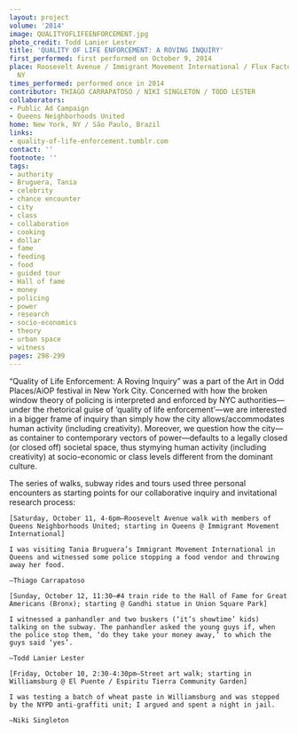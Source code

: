 ```yaml
---
layout: project
volume: '2014'
image: QUALITYOFLIFEENFORCEMENT.jpg
photo_credit: Todd Lanier Lester
title: 'QUALITY OF LIFE ENFORCEMENT: A ROVING INQUIRY'
first_performed: first performed on October 9, 2014
place: Roosevelt Avenue / Immigrant Movement International / Flux Factory, New York,
  NY
times_performed: performed once in 2014
contributor: THIAGO CARRAPATOSO / NIKI SINGLETON / TODD LESTER
collaborators:
- Public Ad Campaign
- Queens Neighborhoods United
home: New York, NY / São Paulo, Brazil
links:
- quality-of-life-enforcement.tumblr.com
contact: ''
footnote: ''
tags:
- authority
- Bruguera, Tania
- celebrity
- chance encounter
- city
- class
- collaboration
- cooking
- dollar
- fame
- feeding
- food
- guided tour
- Hall of fame
- money
- policing
- power
- research
- socio-economics
- theory
- urban space
- witness
pages: 298-299
---
```


“Quality of Life Enforcement: A Roving Inquiry” was a part of the Art in Odd Places/AiOP festival in New York City. Concerned with how the broken window theory of policing is interpreted and enforced by NYC authorities—under the rhetorical guise of ‘quality of life enforcement’—we are interested in a bigger frame of inquiry than simply how the city allows/accommodates human activity (including creativity). Moreover, we question how the city—as container to contemporary vectors of power—defaults to a legally closed (or closed off) societal space, thus stymying human activity (including creativity) at socio-economic or class levels different from the dominant culture.

The series of walks, subway rides and tours used three personal encounters as starting points for our collaborative inquiry and invitational research process:

	[Saturday, October 11, 4-6pm—Roosevelt Avenue walk with members of Queens Neighborhoods United; starting in Queens @ Immigrant Movement International]

	I was visiting Tania Bruguera’s Immigrant Movement International in Queens and witnessed some police stopping a food vendor and throwing away her food.

	–Thiago Carrapatoso

	[Sunday, October 12, 11:30—#4 train ride to the Hall of Fame for Great Americans (Bronx); starting @ Gandhi statue in Union Square Park]

	I witnessed a panhandler and two buskers (‘it’s showtime’ kids) talking on the subway. The panhandler asked the young guys if, when the police stop them, ‘do they take your money away,’ to which the guys said ‘yes’.

	–Todd Lanier Lester

	[Friday, October 10, 2:30-4:30pm—Street art walk; starting in Williamsburg @ El Puente / Espiritu Tierra Community Garden]

	I was testing a batch of wheat paste in Williamsburg and was stopped by the NYPD anti-graffiti unit; I argued and spent a night in jail.

	–Niki Singleton
